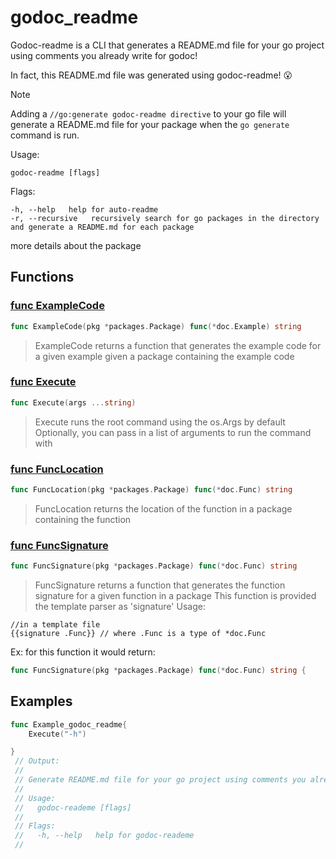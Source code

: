 # godoc_readme
<!-- THIS FILE IS GENERATED. DO NOT EDIT! -->


Godoc-readme is a CLI that generates a README.md file for your go project using comments you already write for godoc!

In fact, this README.md file was generated using godoc-readme! :open_mouth:

> [!Note]
> Adding a `//go:generate godoc-readme directive` to your go file will generate a README.md file for your package when the `go generate` command is run.

Usage:

	godoc-readme [flags]

Flags:

	-h, --help   help for auto-readme
	-r, --recursive   recursively search for go packages in the directory and generate a README.md for each package

more details about the package

## Functions

### [func ExampleCode](./readme.go#L168-L168)
```go
func ExampleCode(pkg *packages.Package) func(*doc.Example) string
```

> ExampleCode returns a function that generates the example code for a given example
given a package containing the example code



### [func Execute](./readme.go#L65-L65)
```go
func Execute(args ...string)
```

> Execute runs the root command using the os.Args by default
Optionally, you can pass in a list of arguments to run the command with



### [func FuncLocation](./readme.go#L187-L187)
```go
func FuncLocation(pkg *packages.Package) func(*doc.Func) string
```

> FuncLocation returns the location of the function in a package containing the function



### [func FuncSignature](./readme.go#L211-L211)
```go
func FuncSignature(pkg *packages.Package) func(*doc.Func) string
```

> FuncSignature returns a function that generates the function signature for a given function in a package
This function is provided the template parser as 'signature'
Usage:
```cheetah
//in a template file
{{signature .Func}} // where .Func is a type of *doc.Func
```
Ex: for this function it would return:
```go
func FuncSignature(pkg *packages.Package) func(*doc.Func) string {
```



## Examples


```go
func Example_godoc_readme{
	Execute("-h")

}
 // Output:
 // 
 // Generate README.md file for your go project using comments you already write for godoc
 // 
 // Usage:
 //   godoc-reademe [flags]
 // 
 // Flags:
 //   -h, --help   help for godoc-reademe
 // 
```



